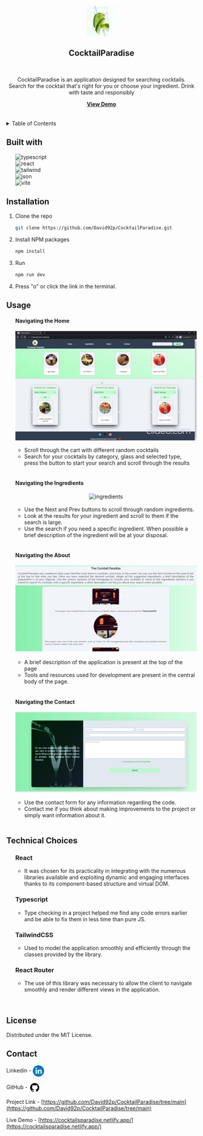 <br />
<div align="center">
     <img src="./dist/assets/logo-11f1a9ec.png" alt="Logo" width="80" height="80">

<h2 align="center">CocktailParadise</h2>
<br/>

<p align="center">CocktailParadise is an application designed for searching cocktails.<br /> Search for the cocktail that's right for you or choose your ingredient. Drink with taste and responsibly</p>
<a href="https://cocktailsparadise.netlify.app/"><strong>View Demo</strong></a>
<br />
</div>
<br /><br />

<details>
  <summary>Table of Contents</summary>
  <ol>
    <li><a href="#built-with">Built With</a></li>
    <li><a href="#installation">Installation</a></li>
    <li><a href="#usage">Usage</a></li>
    <li><a href="#technical-choices">Technical Choices</a></li>
    <li><a href="#license">License</a></li>
    <li><a href="#contact">Contact</a></li>
  </ol>
</details>

## Built with

<ul style="list-style-type: none;">
<li>
<img src="https://img.shields.io/badge/TypeScript-007ACC?style=for-the-badge&logo=typescript&logoColor=white" alt="typescript">
</li>
<li>
 <img src="https://img.shields.io/badge/React-20232A?style=for-the-badge&logo=react&logoColor=61DAFB" alt="react"> 
</li>
<li>
<img src="https://img.shields.io/badge/Tailwind_CSS-38B2AC?style=for-the-badge&logo=tailwind-css&logoColor=white" alt="tailwind">
<li>
<img src="https://img.shields.io/badge/json-5E5C5C?style=for-the-badge&logo=json&logoColor=white" alt="json">
</li>
<li>
<img src="https://img.shields.io/badge/Vite-B73BFE?style=for-the-badge&logo=vite&logoColor=FFD62E" alt="vite">
</li>
</ul>

## Installation

1. Clone the repo
   ```sh
   git clone https://github.com/David92p/CocktailParadise.git
   ```
2. Install NPM packages
   ```sh
   npm install
   ```
3. Run
   ```sh
   npm run dev
   ```
4. Press "o" or click the link in the terminal.

## Usage

<ul style="list-style-type: none;">
    <li>
      <h4>Navigating the Home</h4>
      <div align="center">
        <img src="/dist/assets/home.gif" alt="home" align="center">
      </div>
      <br />
      <ul>
        <li>Scroll through the cart with different random cocktails</li>
        <li>Search for your cocktails by category, glass and selected type, press the button to start your search and scroll through the results</li>
      </ul>
    </li>
    <br />
    <li>
      <h4>Navigating the Ingredients</h4>
      <div align="center">
        <img src="/dist/assets/ingredients.gif" alt="ingredients">
      </div>
      <br />
      <ul>
        <li>Use the Next and Prev buttons to scroll through random ingredients.</li>
        <li>Look at the results for your ingredient and scroll to them if the search is large.</li>
        <li>Use the search if you need a specific ingredient. When possible a brief description of the ingredient will be at your disposal.</li>
      </ul>
    </li>
    <br />
    <li>
      <h4>Navigating the About</h4>
      <div align="center">
        <img src="/dist/assets/about.png" alt="about" width="600" heigth="300">
      </div>
      <br />
      <ul>
        <li>A brief description of the application is present at the top of the page</li>
        <li>Tools and resources used for development are present in the central body of the page.</li>
      </ul>
    </li>
    <br />
    <li>
      <h4>Navigating the Contact</h4>
      <div align="center">
        <img src="/dist/assets/contact.png" alt="contact" width="600" heigth="300">
      </div>
      <br />
      <ul>
        <li>Use the contact form for any information regarding the code.</li>
        <li>Contact me if you think about making improvements to the project or simply want information about it.</li>
      </ul>
    </li>
    <br />
  </ul>
  
  ## Technical Choices
  
  
  <ul
    <li><h3>React</h3></li>
    <ul>
        <li>It was chosen for its practicality in integrating with the numerous libraries available and exploiting dynamic and engaging interfaces thanks to its component-based structure and virtual DOM.</li>
     </ul>
  </ul>
  <ul
    <li><h3>Typescript</h3></li>
    <ul>
        <li>Type checking in a project helped me find any code errors earlier and be able to fix them in less time than pure JS.</li>
     </ul>
  </ul>
  <h4></h4>
    <ul
    <li><h3>TailwindCSS</h3></li>
    <ul>
        <li>Used to model the application smoothly and efficiently through the classes provided by the library.</li>
     </ul>
  </ul>
  <h4></h4>
    <ul
    <li><h3>React Router</h3></li>
    <ul>
        <li>The use of this library was necessary to allow the client to navigate smoothly and render different views in the application.</li>
     </ul>
  </ul>
  <br>
  
  ## License

Distributed under the MIT License.

## Contact

Linkedin - [<img align="center" src="./src/assets/linkedin.png" target="_blank" alt="Linkeding-icon" width="30" height="30"></img>](https://it.linkedin.com/in/davide-panetta-065420207)

GitHub - [<img align="center" src="./src/assets//git-hub.png" target="_blank" alt="GitHub-icon" width="30" height="30"></img>](https://github.com/David92p)

Project Link - [https://github.com/David92p/CocktailParadise/tree/main](https://github.com/David92p/CocktailParadise/tree/main)

Live Demo - [https://cocktailsparadise.netlify.app/](https://cocktailsparadise.netlify.app/)

